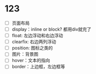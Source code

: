 # 123
- [ ] 页面布局
- [ ] display：inline or block? 都用div就完了
- [ ] float: 左边浮动和右边浮动
- [ ] clearfix: 右边两列浮动
- [ ] position: 图标之类的
- [ ] 图片：背景图
- [ ] hover：文本的指向
- [ ] border：上边框，左边框等